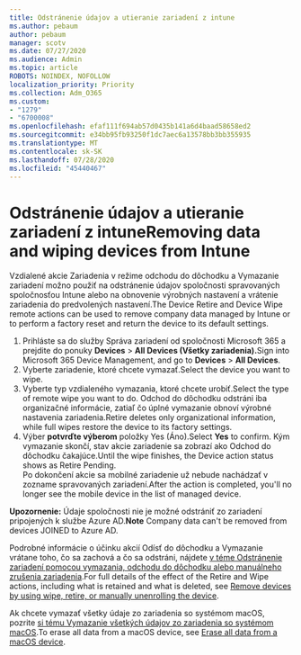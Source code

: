 ```yaml
---
title: Odstránenie údajov a utieranie zariadení z intune
ms.author: pebaum
author: pebaum
manager: scotv
ms.date: 07/27/2020
ms.audience: Admin
ms.topic: article
ROBOTS: NOINDEX, NOFOLLOW
localization_priority: Priority
ms.collection: Adm_O365
ms.custom:
- "1279"
- "6700008"
ms.openlocfilehash: efaf111f694ab57d0435b141a6d4baad58658ed2
ms.sourcegitcommit: e34bb95fb93250f1dc7aec6a13578bb3bb355935
ms.translationtype: MT
ms.contentlocale: sk-SK
ms.lasthandoff: 07/28/2020
ms.locfileid: "45440467"
---
```

# <a name="removing-data-and-wiping-devices-from-intune"></a><span data-ttu-id="dc0e4-102">Odstránenie údajov a utieranie zariadení z intune</span><span class="sxs-lookup"><span data-stu-id="dc0e4-102">Removing data and wiping devices from Intune</span></span>

<span data-ttu-id="dc0e4-103">Vzdialené akcie Zariadenia v režime odchodu do dôchodku a Vymazanie zariadení možno použiť na odstránenie údajov spoločnosti spravovaných spoločnosťou Intune alebo na obnovenie výrobných nastavení a vrátenie zariadenia do predvolených nastavení.</span><span class="sxs-lookup"><span data-stu-id="dc0e4-103">The Device Retire and Device Wipe remote actions can be used to remove company data managed by Intune or to perform a factory reset and return the device to its default settings.</span></span>

1. <span data-ttu-id="dc0e4-104">Prihláste sa do služby Správa zariadení od spoločnosti Microsoft 365 a prejdite do ponuky **Devices**  >  **All Devices (Všetky zariadenia).**</span><span class="sxs-lookup"><span data-stu-id="dc0e4-104">Sign into Microsoft 365 Device Management, and go to **Devices** > **All Devices**.</span></span>
2. <span data-ttu-id="dc0e4-105">Vyberte zariadenie, ktoré chcete vymazať.</span><span class="sxs-lookup"><span data-stu-id="dc0e4-105">Select the device you want to wipe.</span></span>
3. <span data-ttu-id="dc0e4-106">Vyberte typ vzdialeného vymazania, ktoré chcete urobiť.</span><span class="sxs-lookup"><span data-stu-id="dc0e4-106">Select the type of remote wipe you want to do.</span></span> <span data-ttu-id="dc0e4-107">Odchod do dôchodku odstráni iba organizačné informácie, zatiaľ čo úplné vymazanie obnoví výrobné nastavenia zariadenia.</span><span class="sxs-lookup"><span data-stu-id="dc0e4-107">Retire deletes only organizational information, while full wipes restore the device to its factory settings.</span></span>
4. <span data-ttu-id="dc0e4-108">Výber **potvrďte výberom** položky Yes (Áno).</span><span class="sxs-lookup"><span data-stu-id="dc0e4-108">Select **Yes** to confirm.</span></span> <span data-ttu-id="dc0e4-109">Kým vymazanie skončí, stav akcie zariadenie sa zobrazí ako Odchod do dôchodku čakajúce.</span><span class="sxs-lookup"><span data-stu-id="dc0e4-109">Until the wipe finishes, the Device action status shows as Retire Pending.</span></span></br>
    <span data-ttu-id="dc0e4-110">Po dokončení akcie sa mobilné zariadenie už nebude nachádzať v zozname spravovaných zariadení.</span><span class="sxs-lookup"><span data-stu-id="dc0e4-110">After the action is completed, you'll no longer see the mobile device in the list of managed device.</span></span>

<span data-ttu-id="dc0e4-111">**Upozornenie:** Údaje spoločnosti nie je možné odstrániť zo zariadení pripojených k službe Azure AD.</span><span class="sxs-lookup"><span data-stu-id="dc0e4-111">**Note** Company data can't be removed from devices JOINED to Azure AD.</span></span>

<span data-ttu-id="dc0e4-112">Podrobné informácie o účinku akcií Odísť do dôchodku a Vymazanie vrátane toho, čo sa zachová a čo sa odstráni, nájdete [v téme Odstránenie zariadení pomocou vymazania, odchodu do dôchodku alebo manuálneho zrušenia zariadenia](https://docs.microsoft.com/intune/devices-wipe).</span><span class="sxs-lookup"><span data-stu-id="dc0e4-112">For full details of the effect of the Retire and Wipe actions, including what is retained and what is deleted, see [Remove devices by using wipe, retire, or manually unenrolling the device](https://docs.microsoft.com/intune/devices-wipe).</span></span>

<span data-ttu-id="dc0e4-113">Ak chcete vymazať všetky údaje zo zariadenia so systémom macOS, pozrite [si tému Vymazanie všetkých údajov zo zariadenia so systémom macOS](https://docs.microsoft.com/intune/device-erase).</span><span class="sxs-lookup"><span data-stu-id="dc0e4-113">To erase all data from a macOS device, see [Erase all data from a macOS device](https://docs.microsoft.com/intune/device-erase).</span></span>